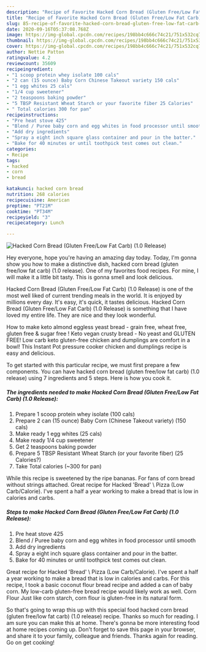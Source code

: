 ```yaml
---
description: "Recipe of Favorite Hacked Corn Bread (Gluten Free/Low Fat Carb) (1.0 Release)"
title: "Recipe of Favorite Hacked Corn Bread (Gluten Free/Low Fat Carb) (1.0 Release)"
slug: 85-recipe-of-favorite-hacked-corn-bread-gluten-free-low-fat-carb-10-release
date: 2020-09-16T05:37:08.768Z
image: https://img-global.cpcdn.com/recipes/198bb4c666c74c21/751x532cq70/hacked-corn-bread-gluten-freelow-fat-carb-10-release-recipe-main-photo.jpg
thumbnail: https://img-global.cpcdn.com/recipes/198bb4c666c74c21/751x532cq70/hacked-corn-bread-gluten-freelow-fat-carb-10-release-recipe-main-photo.jpg
cover: https://img-global.cpcdn.com/recipes/198bb4c666c74c21/751x532cq70/hacked-corn-bread-gluten-freelow-fat-carb-10-release-recipe-main-photo.jpg
author: Nettie Patton
ratingvalue: 4.2
reviewcount: 35609
recipeingredient:
- "1 scoop protein whey isolate 100 cals"
- "2 can (15 ounce) Baby Corn Chinese Takeout variety 150 cals"
- "1 egg whites 25 cals"
- "1/4 cup sweetener"
- "2 teaspoons baking powder"
- "5 TBSP Resistant Wheat Starch or your favorite fiber 25 Calories"
- " Total calories 300 for pan"
recipeinstructions:
- "Pre heat stove 425"
- "Blend / Puree baby corn and egg whites in food processor until smooth"
- "Add dry ingredients"
- "Spray a eight inch square glass container and pour in the batter."
- "Bake for 40 minutes or until toothpick test comes out clean."
categories:
- Recipe
tags:
- hacked
- corn
- bread

katakunci: hacked corn bread 
nutrition: 268 calories
recipecuisine: American
preptime: "PT21M"
cooktime: "PT34M"
recipeyield: "3"
recipecategory: Lunch

---
```



![Hacked Corn Bread (Gluten Free/Low Fat Carb) (1.0 Release)](https://img-global.cpcdn.com/recipes/198bb4c666c74c21/751x532cq70/hacked-corn-bread-gluten-freelow-fat-carb-10-release-recipe-main-photo.jpg)

Hey everyone, hope you're having an amazing day today. Today, I'm gonna show you how to make a distinctive dish, hacked corn bread (gluten free/low fat carb) (1.0 release). One of my favorites food recipes. For mine, I will make it a little bit tasty. This is gonna smell and look delicious.

Hacked Corn Bread (Gluten Free/Low Fat Carb) (1.0 Release) is one of the most well liked of current trending meals in the world. It is enjoyed by millions every day. It's easy, it's quick, it tastes delicious. Hacked Corn Bread (Gluten Free/Low Fat Carb) (1.0 Release) is something that I have loved my entire life. They are nice and they look wonderful.

How to make keto almond eggless yeast bread - grain free, wheat free, gluten free &amp; sugar free ! Keto vegan crusty bread - No yeast and GLUTEN FREE! Low carb keto gluten-free chicken and dumplings are comfort in a bowl! This Instant Pot pressure cooker chicken and dumplings recipe is easy and delicious.


To get started with this particular recipe, we must first prepare a few components. You can have hacked corn bread (gluten free/low fat carb) (1.0 release) using 7 ingredients and 5 steps. Here is how you cook it.

<!--inarticleads1-->

##### The ingredients needed to make Hacked Corn Bread (Gluten Free/Low Fat Carb) (1.0 Release):

1. Prepare 1 scoop protein whey isolate (100 cals)
1. Prepare 2 can (15 ounce) Baby Corn (Chinese Takeout variety) (150 cals)
1. Make ready 1 egg whites (25 cals)
1. Make ready 1/4 cup sweetener
1. Get 2 teaspoons baking powder
1. Prepare 5 TBSP Resistant Wheat Starch (or your favorite fiber) (25 Calories?)
1. Take  Total calories (~300 for pan)


While this recipe is sweetened by the ripe bananas. For fans of corn bread without strings attached. Great recipe for Hacked &#39;Bread&#39; \ Pizza (Low Carb/Calorie). I&#39;ve spent a half a year working to make a bread that is low in calories and carbs. 

<!--inarticleads2-->

##### Steps to make Hacked Corn Bread (Gluten Free/Low Fat Carb) (1.0 Release):

1. Pre heat stove 425
1. Blend / Puree baby corn and egg whites in food processor until smooth
1. Add dry ingredients
1. Spray a eight inch square glass container and pour in the batter.
1. Bake for 40 minutes or until toothpick test comes out clean.


Great recipe for Hacked &#39;Bread&#39; \ Pizza (Low Carb/Calorie). I&#39;ve spent a half a year working to make a bread that is low in calories and carbs. For this recipe, I took a basic coconut flour bread recipe and added a can of baby corn. My low-carb gluten-free bread recipe would likely work as well. Corn Flour Just like corn starch, corn flour is gluten-free in its natural form. 

So that's going to wrap this up with this special food hacked corn bread (gluten free/low fat carb) (1.0 release) recipe. Thanks so much for reading. I am sure you can make this at home. There's gonna be more interesting food at home recipes coming up. Don't forget to save this page in your browser, and share it to your family, colleague and friends. Thanks again for reading. Go on get cooking!
